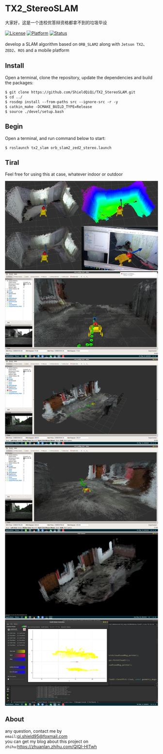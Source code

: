 # TX2_StereoSLAM
大家好，这是一个连校优答辩资格都拿不到的垃圾毕设<br><br>
[![License](https://img.shields.io/badge/License-Apache%202.0-green.svg)](https://opensource.org/licenses/Apache-2.0)
[![Platform](https://img.shields.io/badge/ROS-melodic-yellow.svg)](<>)
[![Status](https://img.shields.io/badge/Staus-Processing-blue.svg)](<>)
<br><br>
develop a SLAM algorithm based on `ORB_SLAM2` along with `Jetson TX2`、`ZED2`、`ROS` and a mobile platform
<br>
## Install

Open a terminal, clone the repository, update the dependencies and build the packages:

    $ git clone https://github.com/ShieldQiQi/TX2_StereoSLAM.git
    $ cd ../
    $ rosdep install --from-paths src --ignore-src -r -y
    $ catkin_make -DCMAKE_BUILD_TYPE=Release
    $ source ./devel/setup.bash

## Begin

Open a terminal, and run command below to start:

    $ roslaunch tx2_slam orb_slam2_zed2_stereo.launch

## Tiral

Feel free for using this at case, whatever indoor or outdoor

![demo0](https://github.com/ShieldQiQi/TX2_StereoSLAM/blob/master/Demo_Pictures/0.png)
![demo1](https://github.com/ShieldQiQi/TX2_StereoSLAM/blob/master/Demo_Pictures/1.png)
![demo2](https://github.com/ShieldQiQi/TX2_StereoSLAM/blob/master/Demo_Pictures/2.png)
![demo3](https://github.com/ShieldQiQi/TX2_StereoSLAM/blob/master/Demo_Pictures/3.png)
![demo4](https://github.com/ShieldQiQi/TX2_StereoSLAM/blob/master/Demo_Pictures/4.png)
![demo5](https://github.com/ShieldQiQi/TX2_StereoSLAM/blob/master/Demo_Pictures/5.png)

## About

any question, contact me by<br>
`email`:qi.shield95@foxmail.com<br>
you can get my blog about this project on<br>
`zhihu`:https://zhuanlan.zhihu.com/QIQI-HITwh
